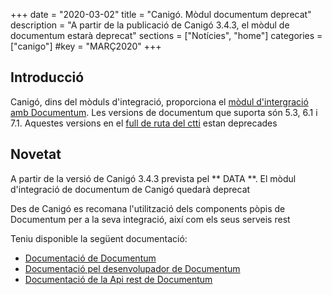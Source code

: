 +++
date        = "2020-03-02"
title       = "Canigó. Mòdul documentum deprecat"
description = "A partir de la publicació de Canigó 3.4.3, el mòdul de documentum estarà deprecat"
sections    = ["Notícies", "home"]
categories  = ["canigo"]
#key         = "MARÇ2020"
+++

## Introducció

Canigó, dins del mòduls d'integració, proporciona el [mòdul d'intergració amb Documentum](/canigo-documentacio-versions-3x-integracio/modul-documentum/). Les versions de documentum que suporta són 5.3, 6.1 i 7.1. Aquestes versions en el [full de ruta del ctti](https://qualitat.solucions.gencat.cat/estandards/estandard-full-ruta-programari/) estan deprecades

## Novetat

A partir de la versió de Canigó 3.4.3 prevista pel ** DATA **. El mòdul d'integració de documentum de Canigó quedarà deprecat

Des de Canigó es recomana l'utilització dels components pòpis de Documentum per a la seva integració, així com els seus serveis rest

Teniu disponible la següent documentació:

* [Documentació de Documentum](https://www.opentext.com/products-and-solutions/products/enterprise-content-management/documentum-platform)
* [Documentació pel desenvolupador de Documentum](https://developer.opentext.com/webaccess/#url=%2Fawd%2Fintro&tab=501)
* [Documentació de la Api rest de Documentum](https://developer.opentext.com/webaccess/#url=%2Fawd%2Fresources%2Farticles%2F6102%2Fcontent%2Bserver%2Brest%2Bapi%2B%2Bquick%2Bstart%2Bguide)
